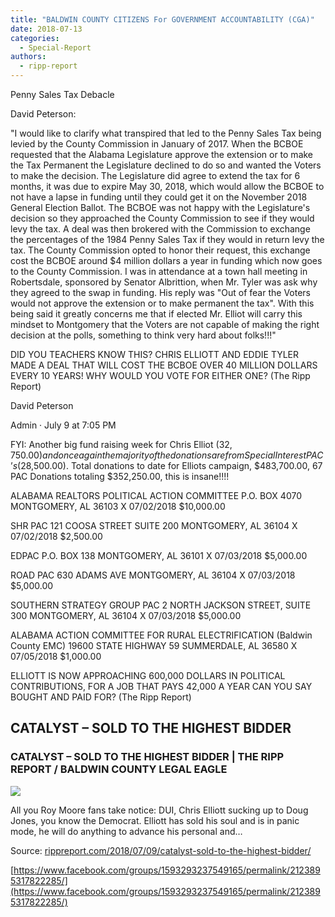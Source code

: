 ```yaml
---
title: "BALDWIN COUNTY CITIZENS For GOVERNMENT ACCOUNTABILITY (CGA)"
date: 2018-07-13
categories: 
  - Special-Report
authors: 
  - ripp-report
---
```


Penny Sales Tax Debacle

David Peterson:

"I would like to clarify what transpired that led to the Penny Sales Tax being levied by the County Commission in January of 2017. When the BCBOE requested that the Alabama Legislature approve the extension or to make the Tax Permanent the Legislature declined to do so and wanted the Voters to make the decision. The Legislature did agree to extend the tax for 6 months, it was due to expire May 30, 2018, which would allow the BCBOE to not have a lapse in funding until they could get it on the November 2018 General Election Ballot. The BCBOE was not happy with the Legislature's decision so they approached the County Commission to see if they would levy the tax. A deal was then brokered with the Commission to exchange the percentages of the 1984 Penny Sales Tax if they would in return levy the tax. The County Commission opted to honor their request, this exchange cost the BCBOE around $4 million dollars a year in funding which now goes to the County Commission. I was in attendance at a town hall meeting in Robertsdale, sponsored by Senator Albrittion, when Mr. Tyler was ask why they agreed to the swap in funding. His reply was "Out of fear the Voters would not approve the extension or to make permanent the tax". With this being said it greatly concerns me that if elected Mr. Elliot will carry this mindset to Montgomery that the Voters are not capable of making the right decision at the polls, something to think very hard about folks!!!"

DID YOU TEACHERS KNOW THIS? CHRIS ELLIOTT AND EDDIE TYLER MADE A DEAL THAT WILL COST THE BCBOE OVER 40 MILLION DOLLARS EVERY 10 YEARS! WHY WOULD YOU VOTE FOR EITHER ONE? (The Ripp Report)

David Peterson

Admin · July 9 at 7:05 PM

FYI: Another big fund raising week for Chris Elliot ($32,750.00) and once again the majority of the donations are from Special Interest PAC’s ($28,500.00). Total donations to date for Elliots campaign, $483,700.00, 67 PAC Donations totaling $352,250.00, this is insane!!!!

ALABAMA REALTORS POLITICAL ACTION COMMITTEE P.O. BOX 4070 MONTGOMERY, AL 36103 X 07/02/2018 $10,000.00

SHR PAC 121 COOSA STREET SUITE 200 MONTGOMERY, AL 36104 X 07/02/2018 $2,500.00

EDPAC P.O. BOX 138 MONTGOMERY, AL 36101 X 07/03/2018 $5,000.00

ROAD PAC 630 ADAMS AVE MONTGOMERY, AL 36104 X 07/03/2018 $5,000.00

SOUTHERN STRATEGY GROUP PAC 2 NORTH JACKSON STREET, SUITE 300 MONTGOMERY, AL 36104 X 07/03/2018 $5,000.00

ALABAMA ACTION COMMITTEE FOR RURAL ELECTRIFICATION (Baldwin County EMC) 19600 STATE HIGHWAY 59 SUMMERDALE, AL 36580 X 07/05/2018 $1,000.00

ELLIOTT IS NOW APPROACHING 600,000 DOLLARS IN POLITICAL CONTRIBUTIONS, FOR A JOB THAT PAYS 42,000 A YEAR CAN YOU SAY BOUGHT AND PAID FOR? (The Ripp Report)

## CATALYST – SOLD TO THE HIGHEST BIDDER

### CATALYST – SOLD TO THE HIGHEST BIDDER | THE RIPP REPORT / BALDWIN COUNTY LEGAL EAGLE

![](https://cdn.rippreport.com/wp-content/uploads/2018/07/chris-elliott-fairhope.jpg)

All you Roy Moore fans take notice: DUI, Chris Elliott sucking up to Doug Jones, you know the Democrat. Elliott has sold his soul and is in panic mode, he will do anything to advance his personal and…

Source: [rippreport.com/2018/07/09/catalyst-sold-to-the-highest-bidder/](https://rippreport.com/catalyst-sold-to-the-highest-bidder/)

[https://www.facebook.com/groups/1593293237549165/permalink/2123895317822285/](https://www.facebook.com/groups/1593293237549165/permalink/2123895317822285/)
